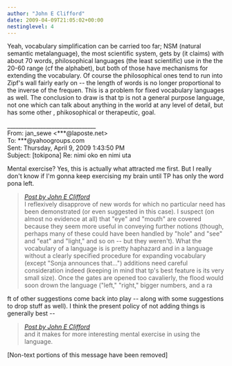 ```yaml
---
author: "John E Clifford"
date: 2009-04-09T21:05:02+00:00
nestinglevel: 4
---
```

Yeah, vocabulary simplification can be carried too far; NSM (natural semantic metalanguage), the most scientific system, gets by (it claims) with about 70 words, philosophical languages (the least scientific) use in the the 20-60 range (cf the alphabet), but both of those have mechanisms for extending the vocabulary. Of course the philosophical ones tend to run into Zipf's wall fairly early on -- the length of words is no longer proportional to the inverse of the frequen. This is a problem for fixed vocabulary languages as well. The conclusion to draw is that tp is not a general purpose language, not one which can talk about anything in the world at any level of detail, but has some other , phikosophical or therapeutic, goal.  
  
  
  
  
\_\_\_\_\_\_\_\_\_\_\_\_\_\_\_\_\_\_\_\_\_\_\_\_\_\_\_\_\_\_\_\_  
From: jan\_sewe <\*\*\*@laposte.net>  
To: \*\*\*@yahoogroups.com  
Sent: Thursday, April 9, 2009 1:43:50 PM  
Subject: \[tokipona\] Re: nimi oko en nimi uta  
  
  
  
  
  
Mental exercise? Yes, this is actually what attracted me first. But I really don't know if I'm gonna keep exercising my brain until TP has only the word pona left.  

> [_Post by John E Clifford_](/P8r8m1QG/nimi-oko-en-nimi-uta#post3)  
> I reflexively disapprove of new words for which no particular need has been demonstrated (or even suggested in this case). I suspect (on almost no evidence at all) that "eye" and "mouth" are covered because they seem more useful in conveying further notions (though, perhaps many of these could have been handled by "hole" and "see" and "eat" and "light," and so on -- but they weren't). What the vocabulary of a language is is pretty haphazard and in a language without a clearly specified procedure for expanding vocabulary (except "Sonja announces that...") additions need careful consideration indeed (keeping in mind that tp's best feature is its very small size). Once the gates are opened too cavalierly, the flood would soon drown the language ("left," "right," bigger numbers, and a ra  
> 

ft of other suggestions come back into play -- along with some suggestions to drop stuff as well). I think the present policy of not adding things is generally best --  

> [_Post by John E Clifford_](/P8r8m1QG/nimi-oko-en-nimi-uta#post3)  
> and it makes for more interesting mental exercise in using the language.  
> 

\[Non-text portions of this message have been removed\]